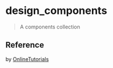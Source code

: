 # design_components

> A components collection

## Reference

by [OnlineTutorials](https://www.youtube.com/c/OnlineTutorials4Designers)
